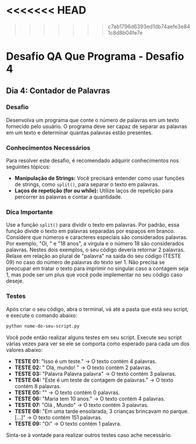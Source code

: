 <<<<<<< HEAD
=======

>>>>>>> c7ab1796d6393ed1db74aefe3e841c8d8b04fe7e
# Desafio QA Que Programa - Desafio 4

## Dia 4: Contador de Palavras

### Desafio
Desenvolva um programa que conte o número de palavras em um texto fornecido pelo usuário. O programa deve ser capaz de separar as palavras em um texto e determinar quantas palavras estão presentes.

### Conhecimentos Necessários
Para resolver este desafio, é recomendado adquirir conhecimentos nos seguintes tópicos:

- **Manipulação de Strings:** Você precisará entender como usar funções de strings, como `split()`, para separar o texto em palavras.
- **Laços de repetição (for ou while):** Utilize laços de repetição para percorrer as palavras e contar a quantidade.

### Dica Importante
Use a função `split()` para dividir o texto em palavras. Por padrão, essa função divide o texto em palavras separadas por espaços em branco.
Considere que números e caracteres especiais são considerados palavras. Por exemplo, "Oi, " e "18 anos", a vírgula e o número 18 são considerados palavras. Nestes dois exemplos, o seu código deveria retornar 2 palavras.
Relaxe em relação ao plural de "palavra" na saída do seu código (TESTE 09) no caso do número de palavras do texto ser 1. Não precisa se preocupar em tratar o texto para imprimir no singular caso a contagem seja 1, mas pode ser um plus que você pode implementar no seu código caso deseje.

### Testes
Após criar o seu código, abra o terminal, vá até a pasta que está seu script, e execute o comando abaixo:

```bash
python nome-do-seu-script.py
```

Você pode então realizar alguns testes em seu script. Execute seu script várias vezes para ver se ele se comporta como esperado para cada um dos valores abaixo:

- **TESTE 01:** "Isso é um teste." -> O texto contém 4 palavras.
- **TESTE 02:** "   Olá,    mundo!   " -> O texto contém 2 palavras.
- **TESTE 03:** "Palavra Palavra palavra" -> O texto contém 3 palavras.
- **TESTE 04:** "Este é um teste de contagem de palavras." -> O texto contém 8 palavras.
- **TESTE 05:** "" -> O texto contém 0 palavras.
- **TESTE 06:** "Maria tem 10 anos." -> O texto contém 4 palavras.
- **TESTE 07:** "Olá ,  Mundo" -> O texto contém 3 palavras.
- **TESTE 08:** "Em uma tarde ensolarada, 3 crianças brincavam no parque. [...]" -> O texto contém 151 palavras.
- **TESTE 09:** "Oi" -> O texto contém 1 palavra.

Sinta-se à vontade para realizar outros testes caso ache necessário. 
